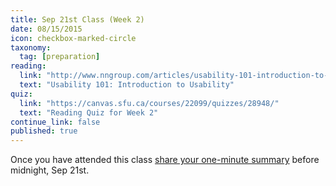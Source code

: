 ```yaml
---
title: Sep 21st Class (Week 2)
date: 08/15/2015
icon: checkbox-marked-circle
taxonomy:
  tag: [preparation]
reading:
  link: "http://www.nngroup.com/articles/usability-101-introduction-to-usability/"
  text: "Usability 101: Introduction to Usability"
quiz:
  link: "https://canvas.sfu.ca/courses/22099/quizzes/28948/"
  text: "Reading Quiz for Week 2"
continue_link: false
published: true
---
```

Once you have attended this class [share your one-minute summary](https://canvas.sfu.ca/courses/22099/discussion_topics/381881) before midnight, Sep 21st.
